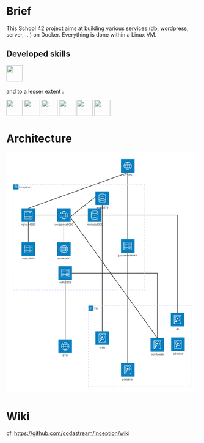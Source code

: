 # Brief

This School 42 project aims at building various services (db, wordpress, server, ...) on Docker. Everything is done within a Linux VM.

## Developed skills

<img height="42" width="42" src="https://cdn.jsdelivr.net/gh/devicons/devicon@latest/icons/docker/docker-plain-wordmark.svg" />

and to a lesser extent : 

<img height="42" width="42" src="https://cdn.jsdelivr.net/gh/devicons/devicon@latest/icons/nginx/nginx-original.svg" />

<img height="42" width="42" src="https://cdn.jsdelivr.net/gh/devicons/devicon@latest/icons/mariadb/mariadb-original-wordmark.svg" />

<img height="42" width="42" src="https://cdn.jsdelivr.net/gh/devicons/devicon@latest/icons/wordpress/wordpress-plain.svg" />

<img height="42" width="42" src="https://cdn.jsdelivr.net/gh/devicons/devicon@latest/icons/redis/redis-plain-wordmark.svg" />

<img height="42" width="42" src="https://cdn.jsdelivr.net/gh/devicons/devicon@latest/icons/linux/linux-original.svg" />

<img height="42" width="42" src="https://cdn.jsdelivr.net/gh/devicons/devicon@latest/icons/portainer/portainer-original-wordmark.svg" />


# Architecture

![Architecture diagram](arch_inception.svg)

# Wiki

cf. https://github.com/codastream/inception/wiki

